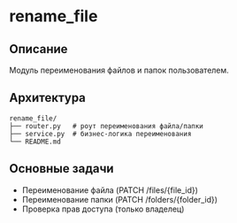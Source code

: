 # rename_file

## Описание
Модуль переименования файлов и папок пользователем.

## Архитектура
```
rename_file/
├── router.py   # роут переименования файла/папки
├── service.py  # бизнес-логика переименования
└── README.md
```

## Основные задачи
- Переименование файла (PATCH /files/{file_id})
- Переименование папки (PATCH /folders/{folder_id})
- Проверка прав доступа (только владелец)
